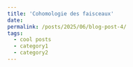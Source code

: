 ```yaml
---
title: 'Cohomologie des faisceaux'
date:
permalink: /posts/2025/06/blog-post-4/
tags:
  - cool posts
  - category1
  - category2
---
```


